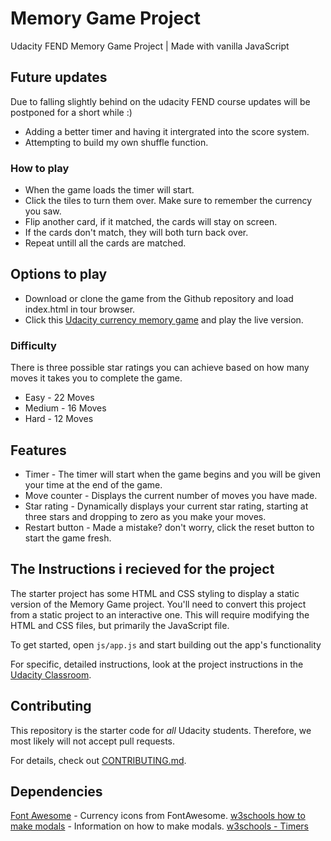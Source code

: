 # Memory Game Project

Udacity FEND Memory Game Project | Made with vanilla JavaScript

## Future updates

Due to falling slightly behind on the udacity FEND course updates will be postponed for a short while :)

* Adding a better timer and having it intergrated into the score system.
* Attempting to build my own shuffle function.


### How to play

* When the game loads the timer will start.
* Click the tiles to turn them over. Make sure to remember the currency you saw.
* Flip another card, if it matched, the cards will stay on screen. 
* If the cards don't match, they will both turn back over.
* Repeat untill all the cards are matched.

## Options to play

* Download or clone the game from the Github repository and load index.html in tour browser.
* Click this [Udacity currency memory game](https://rickyleegoacher.github.io./) and play the live version.

### Difficulty

There is three possible star ratings you can achieve based on how many moves it takes you to complete the game.

* Easy - 22 Moves 
* Medium - 16 Moves
* Hard - 12 Moves

## Features

* Timer - The timer will start when the game begins and you will be given your time at the end of the game.
* Move counter - Displays the current number of moves you have made.
* Star rating - Dynamically displays your current star rating, starting at three stars and dropping to zero as you make your moves.
* Restart button - Made a mistake? don't worry, click the reset button to start the game fresh.

## The Instructions i recieved for the project

The starter project has some HTML and CSS styling to display a static version of the Memory Game project. You'll need to convert this project from a static project to an interactive one. This will require modifying the HTML and CSS files, but primarily the JavaScript file.

To get started, open `js/app.js` and start building out the app's functionality

For specific, detailed instructions, look at the project instructions in the [Udacity Classroom](https://classroom.udacity.com/me).

## Contributing

This repository is the starter code for _all_ Udacity students. Therefore, we most likely will not accept pull requests.

For details, check out [CONTRIBUTING.md](CONTRIBUTING.md).

## Dependencies 

[Font Awesome](https://fontawesome.com/) - Currency icons from FontAwesome.
[w3schools how to make modals](https://www.w3schools.com/howto/howto_css_modals.asp) - Information on how to make modals.
[w3schools - Timers](https://www.w3schools.com/js/js_timing.asp)
